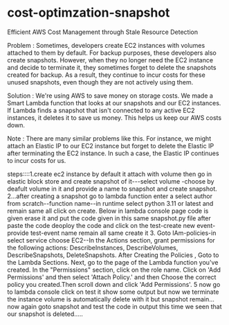 # cost-optimzation-snapshot
Efficient AWS Cost Management through Stale Resource Detection

Problem :
Sometimes, developers create EC2 instances with volumes attached to them by default. For backup purposes, these developers also create snapshots. However, when they no longer need the EC2 instance and decide to terminate it, they sometimes forget to delete the snapshots created for backup. As a result, they continue to incur costs for these unused snapshots, even though they are not actively using them.

Solution :
We're using AWS to save money on storage costs. We made a Smart Lambda function that looks at our snapshots and our EC2 instances. If Lambda finds a snapshot that isn't connected to any active EC2 instances, it deletes it to save us money. This helps us keep our AWS costs down.

Note :
There are many similar problems like this. For instance, we might attach an Elastic IP to our EC2 instance but forget to delete the Elastic IP after terminating the EC2 instance. In such a case, the Elastic IP continues to incur costs for us.

steps::::1.create ec2 instance by default it attach with volume then go in elastic block store and create snapshot of it---select volume -choose by deafult volume in it and provide a  name to snapshot and create snapshot.
2...after creating a snapshot go to lambda function enter a select author from scratch--function name--in runtime select python 3.11 or latest and remain same all click on create. Below in lambda console page code is given erase it and put the code given in this same snapshot.py file after paste the code deoploy the code and click on the test-create new event- provide test-event name remain all same create it
3. Goto IAm-policies-in select service choose EC2--In the Actions section, grant permissions for the following actions: DescribeInstances, DescribeVolumes, DescribeSnapshots, DeleteSnapshots.
After Creating the Policies , Goto to the Lambda Sections.
Next, go to the page of the Lambda function you've created. In the "Permissions" section, click on the role name.
Click on 'Add Permissions' and then select 'Attach Policy.' and then Choose the correct policy you created.Then scroll down and click 'Add Permissions'.
5 now go to lambda console click on test it show some output but now we terminate the instance volume is automatically delete with it but snapshot remain... now again goto snapshot and test the code in output this time we seen that our snapshot is deleted.....
